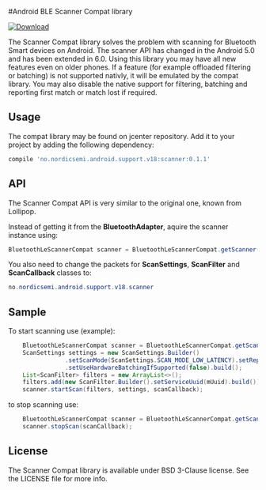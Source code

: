 #Android BLE Scanner Compat library

[ ![Download](https://api.bintray.com/packages/nordic/android/no.nordicsemi.android.support.v18%3Ascanner/images/download.svg) ](https://bintray.com/nordic/android/no.nordicsemi.android.support.v18%3Ascanner/_latestVersion)

The Scanner Compat library solves the problem with scanning for Bluetooth Smart devices on Android. The scanner API has changed in the Android 5.0 and has been extended in 6.0. Using this library you may have all new features even on older phones. If a feature (for example offloaded filtering or batching) is not supported nativly, it will be emulated by the compat library. You may also disable the native support for filtering, batching and reporting first match or match lost if required.

## Usage

The compat library may be found on jcenter repository. Add it to your project by adding the following dependency:

```Groovy
compile 'no.nordicsemi.android.support.v18:scanner:0.1.1'
```

## API

The Scanner Compat API is very similar to the original one, known from Lollipop.

Instead of getting it from the **BluetoothAdapter**, aquire the scanner instance using:

```java
BluetoothLeScannerCompat scanner = BluetoothLeScannerCompat.getScanner();
```

You also need to change the packets for **ScanSettings**, **ScanFilter** and **ScanCallback** classes to:

```java
no.nordicsemi.android.support.v18.scanner
```

## Sample

To start scanning use (example):

```java
	BluetoothLeScannerCompat scanner = BluetoothLeScannerCompat.getScanner();
	ScanSettings settings = new ScanSettings.Builder()
				.setScanMode(ScanSettings.SCAN_MODE_LOW_LATENCY).setReportDelay(1000)
				.setUseHardwareBatchingIfSupported(false).build();
	List<ScanFilter> filters = new ArrayList<>();
	filters.add(new ScanFilter.Builder().setServiceUuid(mUuid).build());
	scanner.startScan(filters, settings, scanCallback);
```

to stop scanning use:

```java
	BluetoothLeScannerCompat scanner = BluetoothLeScannerCompat.getScanner();
	scanner.stopScan(scanCallback);
```

## License

The Scanner Compat library is available under BSD 3-Clause license. See the LICENSE file for more info.